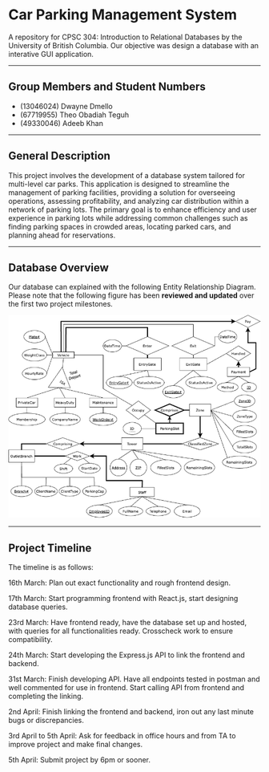 # Car Parking Management System

A repository for CPSC 304: Introduction to Relational Databases by the University of British Columbia. Our objective was design a database with an interative GUI application.

---

## Group Members and Student Numbers

- (13046024) Dwayne Dmello
- (67719955) Theo Obadiah Teguh
- (49330046) Adeeb Khan

---

## General Description

This project involves the development of a database system tailored for multi-level car parks. This application is designed to streamline the management of parking facilities, providing a solution for overseeing operations, assessing profitability, and analyzing car distribution within a network of parking lots. The primary goal is to enhance efficiency and user experience in parking lots while addressing common challenges such as finding parking spaces in crowded areas, locating parked cars, and planning ahead for reservations.

---

## Database Overview

Our database can explained with the following Entity Relationship Diagram. Please note that the following figure has been **reviewed and updated** over the first two project milestones.

![Project_ERD](./Figures/ERD.drawio.png)

---

## Project Timeline

The timeline is as follows:

16th March: Plan out exact functionality and rough frontend design.

17th March: Start programming frontend with React.js, start designing database queries.

23rd March: Have frontend ready, have the database set up and hosted, with queries for all functionalities ready. Crosscheck work to ensure compatibility.

24th March: Start developing the Express.js API to link the frontend and backend.

31st March: Finish developing API. Have all endpoints tested in postman and well commented for use in frontend. Start calling API from frontend and completing the linking.

2nd April: Finish linking the frontend and backend, iron out any last minute bugs or discrepancies.

3rd April to 5th April: Ask for feedback in office hours and from TA to improve project and make final changes.

5th April: Submit project by 6pm or sooner.

